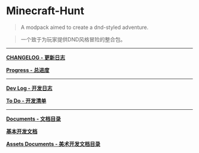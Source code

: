 # Minecraft-Hunt

> A modpack aimed to create a dnd-styled adventure.

> 一个致于为玩家提供DND风格冒险的整合包。

---
[**CHANGELOG - 更新日志**](https://github.com/M1hono/Minecraft-Hunt/blob/main/ReleaseChangeLog.md)

[**Progress - 总进度**](https://github.com/M1hono/Minecraft-Hunt/blob/main/Progress.md)

---
[**Dev Log - 开发日志**](https://github.com/M1hono/Minecraft-Hunt/blob/main/CHANGELOG.md)

[**To Do - 开发清单**](https://github.com/M1hono/Minecraft-Hunt/blob/main/DevDocuments.md)

---
[**Documents - 文档目录**](https://github.com/M1hono/Minecraft-Hunt/tree/main/kubejs/documents)

[**基本开发文档**](https://github.com/M1hono/Minecraft-Hunt/tree/main/kubejs/documents/development/README.md)

[**Assets Documents - 美术开发文档目录**](https://github.com/M1hono/Minecraft-Hunt/tree/main/kubejs/documents/assets)